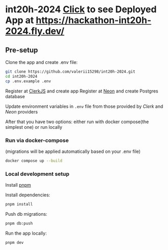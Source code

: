 # int20h-2024 [Click](https://hackathon-int20h-2024.fly.dev/) to see Deployed App at https://hackathon-int20h-2024.fly.dev/

## Pre-setup

Clone the app and create .env file:

```bash
git clone https://github.com/valerii15298/int20h-2024.git
cd int20h-2024
cp .env.example .env
```

Register at [ClerkJS](https://clerk.com) and create app
Register at [Neon](https://neon.tech/) and create Postgres database

Update environment variables in `.env` file from those provided by _Clerk_ and _Neon_ providers

After that you have two options: either run with docker compose(the simplest one) or run locally

### Run via docker-compose

(migrations will be applied automatically based on your .env file)

```bash
docker compose up --build
```

### Local development setup

Install [pnpm](https://pnpm.io/installation)

Install dependencies:

```bash
pnpm install
```

Push db migrations:

```bash
pnpm db:push
```

Run the app locally:

```bash
pnpm dev
```
